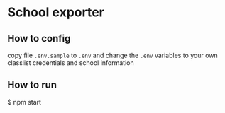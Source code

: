 # School exporter

## How to config
copy file `.env.sample` to `.env` and change the `.env` variables to your own classlist credentials and school information

## How to run

$ npm start
